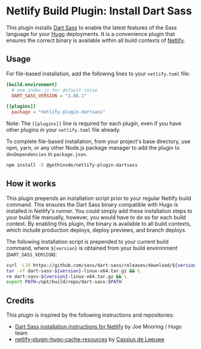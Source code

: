 # Netlify Build Plugin: Install Dart Sass

This plugin installs [Dart Sass][dartsass] to enable the latest features of the Sass language for your [Hugo][hugo] deployments. It is a convenience plugin that ensures the correct binary is available within all build contexts of [Netlify][netlify].

## Usage

<!-- You can install this plugin in the Netlify UI from this [direct in-app installation link](https://app.netlify.com/plugins/netlify-plugin-dartsass/install) or from the [Plugins directory](https://app.netlify.com/plugins). -->

For file-based installation, add the following lines to your `netlify.toml` file:

```toml
[build.environment]
  # see index.js for default value
  DART_SASS_VERSION = "1.66.1" 

[[plugins]]
  package = "netlify-plugin-dartsass"
```

Note: The `[[plugins]]` line is required for each plugin, even if you have other plugins in your `netlify.toml` file already.

To complete file-based installation, from your project's base directory, use npm, yarn, or any other Node.js package manager to add the plugin to `devDependencies` in `package.json`.

```bash
npm install -D @gethinode/netlify-plugin-dartsass
```

## How it works

This plugin prepends an installation script prior to your regular Netlify build command. This ensures the Dart Sass binary compatible with Hugo is installed in Netlify's runner. You could simply add these installation steps to your build file manually, however, you would have to do so for each build context. By enabling this plugin, the binary is available to all build contexts, which include production deploys, deploy previews, and branch deploys.

The following installation script is prepended to your current build command, where `${version}` is obtained from your build environment (`DART_SASS_VERSION`):

```bash
curl -LJO https://github.com/sass/dart-sass/releases/download/${version}/dart-sass-${version}-linux-x64.tar.gz && \
tar -xf dart-sass-${version}-linux-x64.tar.gz && \
rm dart-sass-${version}-linux-x64.tar.gz && \
export PATH=/opt/build/repo/dart-sass:$PATH`
```

## Credits

This plugin is inspired by the following instructions and repositories:

- [Dart Sass installation instructions for Netlify][hugo_dart_netlify] by Joe Mooring / Hugo team
- [netlify-plugin-hugo-cache-resources][plugin_cache] by [Cassius de Leeuwe][cassius]

<!-- Links -->
[hugo]: https://gohugo.io
[hugo_dart_netlify]: https://gohugo.io/hugo-pipes/transpile-sass-to-css/#netlify
[cassius]: https://github.com/cdeleeuwe
[plugin_cache]: https://github.com/cdeleeuwe/netlify-plugin-hugo-cache-resources
[dartsass]: https://sass-lang.com/dart-sass/
[netlify]: https://netlify.com

